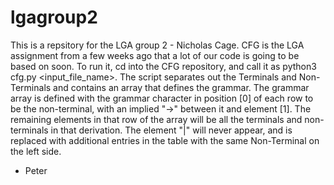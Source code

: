 # lgagroup2

This is a repsitory for the LGA group 2 - Nicholas Cage.
CFG is the LGA assignment from a few weeks ago that a lot of our code is going to be based on soon. 
To run it, cd into the CFG repository, and call it as python3 cfg.py \<input_file_name\>. 
The script separates out the Terminals and Non-Terminals and contains an array that defines the grammar.
The grammar array is defined with the grammar character in position [0] of each row to be the non-terminal, with an implied "->" between it and element [1]. The remaining elements in that row of the array will be all the terminals and non-terminals in that derivation. The element "|" will never appear, and is replaced with additional entries in the table with the same Non-Terminal on the left side.

- Peter
